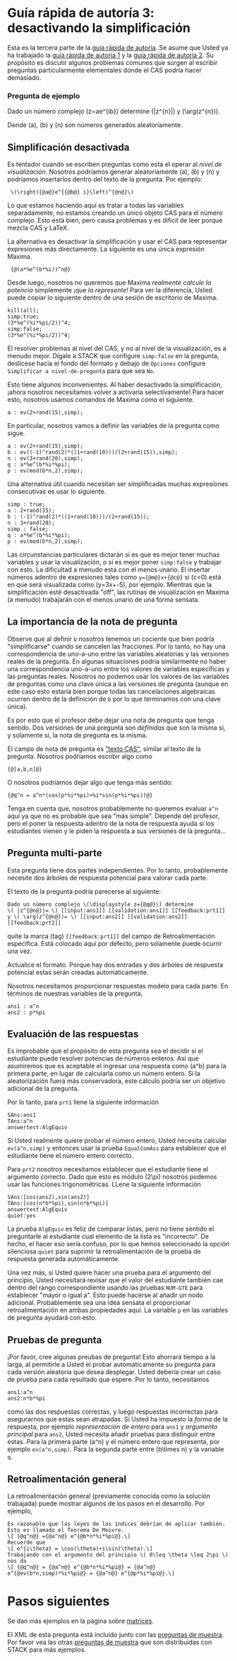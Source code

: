 # Guía rápida de autoría 3: desactivando la simplificación

Esta es la tercera parte de la [guía rápida de autoría](Authoring_quick_start.md).  Se asume que Usted ya ha trabajado la [guía rápida de autoría 1](Authoring_quick_start.md) y la [guía rápida de autoría 2](Authoring_quick_start_2.md). Su propósito es discutir algunos problemas comunes que surgen al escribir preguntas particularmente elementales donde el CAS podría hacer demasiado.

### Pregunta de ejemplo ###

Dado un número complejo \(z=ae^{ib}\) determine \(|z^{n}|\) y \(\arg(z^{n})\).

Donde \(a\), \(b\) y \(n\) son números generados aleatoriamente.

## Simplificación desactivada ##

Es tentador cuando se escriben preguntas como esta el operar al  _nivel de visualización._  Nosotros podríamos generar aleatoriamente \(a\), \(b\) y \(n\) y podríamos insertarlos dentro del texto de la pregunta. Por ejemplo:

     \(\right({@a@}e^{{@b@} i}\left)^{@n@}\)

Lo que estamos haciendo aquí es tratar a todas las variables separadamente, no estamos creando un único objeto CAS para el número complejo. Esto está bien, pero causa problemas y es dificil de leer porque mezcla CAS y LaTeX.

La alternativa es desactivar la simplificación y usar el CAS para representar expresiones más directamente. La siguiente es una única expresión Maxima.

     {@(a*%e^(b*%i))^n@}

Desde luego, nosotros no queremos que Maxima _realmente calcule la potencia_ simplemente ¡que  _la represente!_  Para ver la diferencia, Usted puede copiar lo siguiente dentro de una sesión de escritorio de Maxima.

    kill(all);
    simp:true;
    (3*%e^(%i*%pi/2))^4;
    simp:false;
    (3*%e^(%i*%pi/2))^4;

El resolver problemas al nivel del CAS, y no al nivel de la visualización, es a menudo mejor.    Dígale a STACK que configure `simp:false` en la pregunta, deslícese hacia el fondo del formato y debajo de `Opciones` configure `Simplificar a nivel-de-pregunta` para que sea `No`.

Esto tiene algunos inconvenientes.  Al haber desactivado la simplificación, ¡ahora nosotros necesitamos volver a activarla selectivamente! Para hacer esto, nosotros usamos comandos de Maxima como el siguiente.

    a : ev(2+rand(15),simp);

En particular, nosotros vamos a definir las variables de la pregunta como sigue.

    a : ev(2+rand(15),simp);
    b : ev((-1)^rand(2)*((1+rand(10)))/(2+rand(15)),simp);
    n : ev(3+rand(20),simp);
    q : a*%e^(b*%i*%pi);
    p : ev(mod(b*n,2),simp);

Una alternativa útil cuando necesitan ser simplificadas muchas expresiones consecutivas es usar lo siguiente.

    simp : true;
    a : 2+rand(15);
    b : (-1)^rand(2)*((1+rand(10)))/(2+rand(15));
    n : 3+rand(20);
    simp : false;
    q : a*%e^(b*%i*%pi);
    p : ev(mod(b*n,2),simp);

Las circunstancias particulares dictarán si es que es mejor tener muchas variables y usar la visualización, o si es mejor poner `simp:false` y trabajar con esto.  La dificultad a menudo está con el menos unario.  El insertar números adentro de expresiones tales como `y={@m@}x+{@c@}` si \(c<0\) está en que será visualizada como \(y=3x+-5\), por ejemplo.  Mientras que la simplificación esté desactivada "off", las rutinas de visualización en Maxima (a menudo) trabajarán con el menos unario de una forma sensata.

## La importancia de la nota de pregunta ##

Observe que al definir `b` nosotros tenemos un cociente que bien podría "simplificarse" cuando se cancelen las fracciones.  Por lo tanto, no hay una correspondencia de uno-a-uno entre las variables aleatorias y las versiones reales de la pregunta.  En algunas situaciones podría similarmente no haber una correspondencia uno-a-uno entre los valores de variables específicas y las preguntas reales.  Nosotros no podemos usar los valores de las variables de preguntas como una clave única a las versiones de pregunta (aunque en este caso esto estaría bien porque todas las cancelaciones algebraicas ocurren dentro de la definición de `b` por lo que terminamos con una clave única).

Es por esto que el profesor debe dejar una nota de pregunta que tenga sentido.  Dos versiones de una pregunta son _definidas_ que son la misma si, y solamente si, la nota de pregunta es la misma.

El campo de nota de pregunta es ["texto CAS"](CASText.md), similar al texto de la pregunta.  Nosotros podríamos escribir algo como

    {@[a,b,n]@}

O nosotros podríamos dejar algo que tenga más sentido:

    {@q^n = a^n*(cos(p*%i*%pi)+%i*sin(p*%i*%pi))@}

Tenga en cuenta que, nosotros probablemente no queremos evaluar `a^n` aquí ya que no es probable que sea "más simple".  Depende del profesor, pero el poner la respuesta adentro de la nota de respuesta ayuda si los estudiantes vienen y le piden la respuesta a sus versiones de la pregunta...

## Pregunta multi-parte ##

Esta pregunta tiene dos partes independientes.  Por lo tanto, probablemente necesite dos árboles de respuesta potencial para valorar cada parte.

El texto de la pregunta podría parecerse al siguiente:

    Dado un número complejo \(\displaystyle z={@q@}\) determine
    \( |z^{@n@}|= \) [[input:ans1]] [[validation:ans1]] [[feedback:prt1]]
    y \( \arg(z^{@n@})= \) [[input:ans2]] [[validation:ans2]] [[feedback:prt2]]

quite la marca (tag) `[[feedback:prt1]]` del campo de Retroalimentación específica.  Está colocado aquí por defecto, pero solamente puede ocurrir una vez.

Actualice el formato.  Porque hay dos entradas y dos árboles de respuesta potencial estas serán creadas automáticamente.

Nosotros necesitamos proporcionar respuestas modelo para cada parte.  En términos de nuestras variables de la pregunta,

    ans1 : a^n
    ans2 : p*%pi

## Evaluación de las respuestas ##

Es improbable que el propósito de esta pregunta sea el decidir si el estudiante puede resolver potencias de números enteros. Así que asumiremos que es aceptable el ingresar una respuesta como \(a^b\) para la primera parte, en lugar de calcularla como un número entero. Si la aleatorización fuera más conservadora, este cálculo podría ser un objetivo adicional de la pregunta.

Por lo tanto, para `prt1` llene la siguiente información

    SAns:ans1
    TAns:a^n
    answertest:AlgEquiv

Si Usted realmente quiere probar el número entero, Usted necesita calcular `ev(a^n,simp)` y entonces usar la prueba `EqualComAss` para establecer que el estudiante tiene el número entero correcto.

Para `prt2` nosotros necesitamos establecer que el estudiante tiene el argumento correcto.  Dado que esto es módulo \(2\pi\) nosotros podemos usar las funciones trigonométricas. LLene la siguiente información

    SAns:[cos(ans2),sin(ans2)]
    TAns:[cos(n*b*%pi),sin(n*b*%pi)]
    answertest:AlgEquiv
    quiet:yes

La prueba `AlgEquiv` es feliz de comparar listas, pero no tiene sentido el preguntarle al estudiante cual elemento de la lista es  "incorrecto". De hecho, el hacer eso sería confuso, por lo que hemos seleccionado la opción silenciosa `quiet` para suprimir la retroalimentación de la prueba de respuesta generada automáticamente.

Una vez más, si Usted quiere hacer una prueba para el argumento del principio, Usted necesitará revisar que el valor del estudiante también cae dentro del rango correspondiente usando las pruebas `NUM-GTE` para establecer "mayor o igual a".  Esto puede hacerse al añadir un nodo adicional.  Probablemente sea una idea sensata el proporcionar retroalimentación en ambas propiedades aquí. La variable `p` en las variables de pregunta ayudará con esto.

## Pruebas de pregunta ##

¡Por favor, cree algunas preubas de pregunta!  Esto ahorrará tiempo a la larga, al permitirle a Usted el probar automáticamente su pregunta para cada versión aleatoria que desea desplegar.  Usted debería crear un caso de prueba para cada resultado que espere. Por lo tanto, necesitamos

    ans1:a^n
    ans2:n*b*%pi

como las dos respuestas correctas, y luego respuestas incorrectas para asegurarnos que estas sean atrapadas.  Si Usted ha impuesto la _forma_ de la respuesta, por ejemplo _representación de entero_ para `ans1` y _argumento principal_ para `ans2`, Usted necesita añadir pruebas para distinguir entre estas.  Para la primera parte \(a^n\) y el número entero que representa, por ejemplo `ev(a^n,simp)`.  Para la segunda parte entre \(b\times n\) y la variable `q`.

## Retroalimentación general ##

La retroalimentación general (previamente conocida como la solución trabajada) puede mostrar algunos de los pasos en el desarrollo. Por ejemplo,

    Es razonable que las leyes de los índices debrían de aplicar también.  Esto es llamado el Teorema De Moivre.
    \[ {@q^n@} ={@a^n@} e^{@b*n*%i*%pi@}.\]
    Recuerde que
    \[ e^{i\theta} = \cos(\theta)+i\sin(\theta).\]
    Trabajando con el argumento del principio \( 0\leq \theta \leq 2\pi \) nos da
    \[ {@q^n@} = {@a^n@} e^{@b*n*%i*%pi@} = {@a^n@} e^{@ev(b*n,simp)*%i*%pi@} = {@a^n@} e^{@p*%i*%pi@}.\]

# Pasos siguientes #

Se dan más ejemplos en la página sobre [matrices](../CAS/Matrix.md).

El XML de esta pregunta está incluido junto con las [preguntas de muestra](Sample_questions.md).  Por favor vea las otras [preguntas de muestra](Sample_questions.md) que son distribuidas con STACK para más ejemplos.

